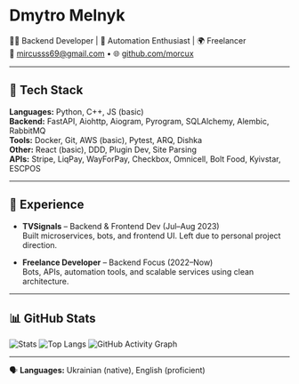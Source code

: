 # Dmytro Melnyk

👨‍💻 Backend Developer | 🧰 Automation Enthusiast | 🌍 Freelancer  
📧 [mircusss69@gmail.com](mailto:mircusss69@gmail.com) • 🌐 [github.com/morcux](https://github.com/morcux)

---

## 🚀 Tech Stack

**Languages:** Python, C++, JS (basic)  
**Backend:** FastAPI, Aiohttp, Aiogram, Pyrogram, SQLAlchemy, Alembic, RabbitMQ  
**Tools:** Docker, Git, AWS (basic), Pytest, ARQ, Dishka  
**Other:** React (basic), DDD, Plugin Dev, Site Parsing  
**APIs:** Stripe, LiqPay, WayForPay, Checkbox, Omnicell, Bolt Food, Kyivstar, ESCPOS

---

## 💼 Experience

- **TVSignals** – Backend & Frontend Dev (Jul–Aug 2023)  
  Built microservices, bots, and frontend UI. Left due to personal project direction.

- **Freelance Developer** – Backend Focus (2022–Now)  
  Bots, APIs, automation tools, and scalable services using clean architecture.

---

## 📊 GitHub Stats

![Stats](https://github-readme-stats.vercel.app/api?username=morcux&show_icons=true&hide_border=true&theme=transparent&rank_icon=github)
![Top Langs](https://github-readme-stats.vercel.app/api/top-langs/?username=morcux&layout=compact&hide_border=true&theme=transparent)
![GitHub Activity Graph](https://github-readme-activity-graph.vercel.app/graph?username=morcux&theme=github-compact)

---

🗣️ **Languages:** Ukrainian (native), English (proficient)


